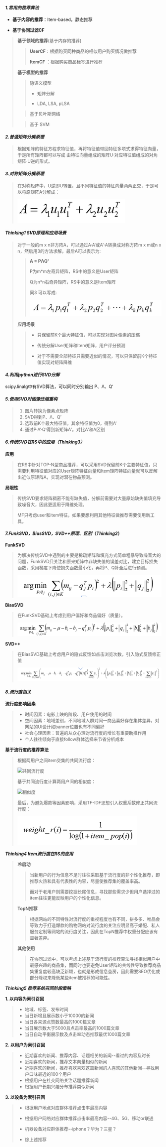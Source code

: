 #### *1.常用的推荐算法*

- **基于内容的推荐**：Item-based，静态推荐

- **基于协同过滤CF**

> **基于领域的推荐**(基于内存的推荐)
>
> > **UserCF**：根据购买同种商品的相似用户购买情况做推荐
> >
> > **ItemCF** ：根据购买商品标签进行推荐
>
> **基于模型的推荐**
>
> > 隐语义模型
> >
> > - 矩阵分解
> >
> > - LDA, LSA, pLSA
>
> > 基于贝叶斯网络
>
> > 基于	SVM				

#### *2.普通矩阵分解原理*

> ​	根据矩阵的特征方程求特征值，再将特征值带回特征多项式求得特征向量，于是所有矩阵都可以写成 由特征向量组成的矩阵U·对应特征值组成的对角矩阵·U逆的形式。

#### *3.对称矩阵分解原理*

>    在对称矩阵中，U逆即U转置，且不同特征值的特征向量两两正交，于是可以将原矩阵A分解成：
>
>    ![Normal](https://github.com/yangchaofan3/homework/blob/master/L6/Normal.PNG)

#### *Thinking1 SVD原理和应用场景*

> 对于一般的m x n非方阵A，可以通过A·A‘或A'·A转换成对称方阵m x m或n x n，然后用3的方法求解，最后A可以表示为:
>
> > **A = PΛQ'**
> >
> > P为m*m左奇异矩阵，RS中的意义是User矩阵
> >
> > Q为n*n右奇异矩阵，RS中的意义是Item矩阵
> >
> > 同3 可以写成:
> >
> > ![SVD](https://github.com/yangchaofan3/homework/blob/master/L6/SVD.PNG)
>
> **应用场景**
>
> > - 只保留前K个最大特征值，可以实现对图片像素的压缩
> >
> > - 传统分解User矩阵和Item矩阵，用户评分预测
> > - 对于不需要全部特征只需要近似的情况，可以只保留前K个特征值实现对矩阵降维

#### *4.利用python进行SVD分解*

scipy.linalg中有SVD算法，可以同时分别输出 P、Λ、Q‘

#### *5.使用SVD对图像压缩重构*

> 1. 图片转换为像素点矩阵
> 2. SVD得到P、Λ、Q’
> 3. 选取前K个最大特征值，其余特征值为0，得到Λ‘
> 4. 通过P·Λ’·Q‘得到新矩阵A'。对比A'和A区别

#### *6.传统SVD在RS中的应用（Thinking3）*

**应用**

> 在RS中针对TOP-N型商品推荐，可以采用SVD保留前K个主要特征值，只需要利用特征值对应的User矩阵特征向量和Item矩阵特征向量就可以反解出近似原矩阵A，实现对潜在物品预测。

**局限性**

> 传统SVD要求矩阵稠密不能有缺失值，分解前需要对大量原始缺失值填充导致噪音大，因此更适用于降维处理。
>
> MF只考虑user和item特征，如果要想利用其他特征做推荐需要使用新工具。

#### *7.FunkSVD，BiasSVD，SVD++原理、区别*（*Thinking2*）

**FunkSVD**

> 为解决传统SVD中遇到的主要是稀疏矩阵和填充方式简单粗暴导致噪音大的问题，FunkSVD只关注和原来矩阵中非缺失值的误差对比，建立目标损失函数，采用梯度下降使损失函数最小化，再将P、Q补全后进行预测。
>
> ![FunkSVD](https://github.com/yangchaofan3/homework/blob/master/L6/funksvd.PNG)

**BiasSVD**

> 在FunkSVD基础上考虑到用户偏好和商品偏好（质量）。
>
> ![BiasSVD](https://github.com/yangchaofan3/homework/blob/master/L6/biassvd.PNG)

**SVD++**

> 在BiasSVD基础上考虑用户的隐式反馈如点击浏览次数，引入隐式反馈修正值
>
> ![SVD++](https://github.com/yangchaofan3/homework/blob/master/L6/svd++.PNG)

#### *8.流行度相关*

**流行度影响因素**

> - 时间因素：电影上映的阶段、用户使用的时间
> - 空间因素：地域差别，不同地域人群对同一商品喜好存在集体差异，对网站的UI设计如banner位置也有不同偏好
> - 社会心理因素：普遍的从众心理对流行度的增长有重要助推作用
> - 个人往往倾向于直接follow群体选择来节省分析成本

**基于流行度的推荐算法**

> 根据两用户之间item交集的共同流行度：
>
> ![共同流行度]([https://github.com/yangchaofan3/homework/blob/master/L6/%E5%85%B1%E5%90%8C%E6%B5%81%E8%A1%8C%E5%BA%A6.PNG](https://github.com/yangchaofan3/homework/blob/master/L6/共同流行度.PNG))
>
> 基于共同流行度计算两用户间的相似度：
>
> ![相似度]([https://github.com/yangchaofan3/homework/blob/master/L6/%E7%9B%B8%E4%BC%BC%E5%BA%A6.PNG](https://github.com/yangchaofan3/homework/blob/master/L6/相似度.PNG))
>
> 最后，为避免爆款等因素影响，采用TF-IDF思想引入权重系数修正共同流行度：
>
> ![TF-IDF](https://github.com/yangchaofan3/homework/blob/master/L6/TF-IDF.PNG)

***Thinking4 Item流行度在RS的应用***

> **冷启动**
>
> > 当新用户的行为信息不足时往往采取基于流行度的非个性化推荐，即推荐火热和具有代表性的内容，尽量使推荐集的覆盖率高。
> >
> > 而对于老用户则需要挖掘长尾信息，寻找那些需求少但用户选择过的item往往更能反映用户的个性化信息。
>
> **TopN推荐**
>
> > 根据网站的不同特性对流行度的重视程度也有不同，拼多多、唯品会等致力于打造爆款的购物网站对流行度的关注应明显高于婚配、私人服务定制等网站的流行度关注，因此在TopN推荐中权重分配应该有显著差异。
>
> **其他使用**
>
> > 在协同过滤中，可以考虑上述基于流行度的推荐算法寻找相似用户中最感兴趣的商品集，而同时也要避免User矩阵的共线性导致推荐商品集重复度较高缺乏新颖，也就是形成信息茧房，因此需要SEO优化或部分降权来降低某些item被推荐的可能性。

***Thinking5 推荐系统召回阶段策略***

**1. 以内容为索引召回**

> - 地域、标签、发布时间																
> - 当日新增且展示数小于10000的新闻
> - 当日各来源点赞数最高的1000篇文章
> - 当日展示数大于5000且点击率最高的1000篇文章
> - 当日自动平衡展示数及点击率动态推荐最优1000篇文章

**2. 以用户为索引召回**

> - 近期喜欢的新闻、推荐内容、话题相关的新闻--看过的内容及时长
> - 近期喜欢的新闻，推荐文本向量相似的新闻
> - 近期喜欢的新闻，推荐喜欢喜欢这篇新闻的人喜欢的其他新闻--寻找用户口味最近的100个用户
> - 根据用户在社交网络关注话题推荐新闻
> - 根据用户长期兴趣分布推荐类似新闻

**3. 以设备为索引召回**

> - 根据用户地点对应群体推荐点击率最高内容
>
> - 根据用户网络对应群体推荐点击率最高内容--4G、5G、移动or联通
> - 机器设备对应群体推荐--iphone？华为？三星？
> - 综上述推荐